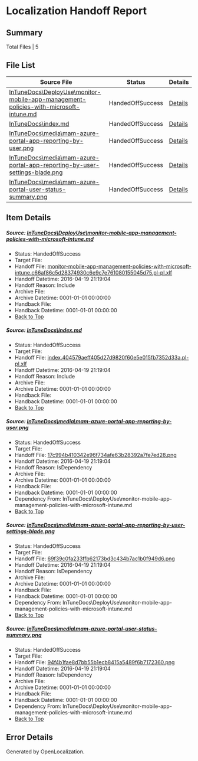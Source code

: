 # <a name='report-top'></a> Localization Handoff Report

## Summary
 Total Files | 5

## File List
 Source File | Status | Details 
 ----------- | ------ | ------- 
 [InTuneDocs\DeployUse\monitor-mobile-app-management-policies-with-microsoft-intune.md](https://github.com/Microsoft/IntuneDocs-pr/blob/c25b88519a6a24277afec779477df268ef246ee4/InTuneDocs/DeployUse/monitor-mobile-app-management-policies-with-microsoft-intune.md) | HandedOffSuccess | [Details](#f03ec254b07f8a1dbfe3f29003a2748d44e8da62251)
 [InTuneDocs\index.md](https://github.com/Microsoft/IntuneDocs-pr/blob/baa86d2930dbb34c1fc83ab811d92944c499a98a/InTuneDocs/index.md) | HandedOffSuccess | [Details](#9954ffe656bbfe299a01d8056898d9b38c7a19d0686)
 [InTuneDocs\media\mam-azure-portal-app-reporting-by-user.png](https://github.com/Microsoft/IntuneDocs-pr/blob/4669261ccc5c7820e2ac6c5f20920c1e136f785c/InTuneDocs/media/mam-azure-portal-app-reporting-by-user.png) | HandedOffSuccess | [Details](#17c994b410342e96f734afe63b28392a7fe7ed28972)
 [InTuneDocs\media\mam-azure-portal-app-reporting-by-user-settings-blade.png](https://github.com/Microsoft/IntuneDocs-pr/blob/4669261ccc5c7820e2ac6c5f20920c1e136f785c/InTuneDocs/media/mam-azure-portal-app-reporting-by-user-settings-blade.png) | HandedOffSuccess | [Details](#69f39c0fa233ffb62173bd3c434b7ac1b0f949d6971)
 [InTuneDocs\media\mam-azure-portal-user-status-summary.png](https://github.com/Microsoft/IntuneDocs-pr/blob/4669261ccc5c7820e2ac6c5f20920c1e136f785c/InTuneDocs/media/mam-azure-portal-user-status-summary.png) | HandedOffSuccess | [Details](#94f4b1fae8d7bb55b1ecb8415a5489f6b7172360974)

## Item Details
##### <a name='f03ec254b07f8a1dbfe3f29003a2748d44e8da62251'></a> Source: [InTuneDocs\DeployUse\monitor-mobile-app-management-policies-with-microsoft-intune.md](https://github.com/Microsoft/IntuneDocs-pr/blob/c25b88519a6a24277afec779477df268ef246ee4/InTuneDocs/DeployUse/monitor-mobile-app-management-policies-with-microsoft-intune.md)
* Status: HandedOffSuccess
* Target File: 
* Handoff File: [monitor-mobile-app-management-policies-with-microsoft-intune.c66af86c5d28374930c6e9c7e761080155045d75.pl-pl.xlf](https://github.com/Microsoft/EM.handoff/blob/d6ed5550004589d0e776e8e8f8e957d69a3fb6aa/ol-handoff/Microsoft/IntuneDocs-pr.pl-pl/master/monitor-mobile-app-management-policies-with-microsoft-intune.c66af86c5d28374930c6e9c7e761080155045d75.pl-pl.xlf)
* Handoff Datetime: 2016-04-19 21:19:04
* Handoff Reason: Include
* Archive File: 
* Archive Datetime: 0001-01-01 00:00:00
* Handback File: 
* Handback Datetime: 0001-01-01 00:00:00
* [Back to Top](#report-top)

##### <a name='9954ffe656bbfe299a01d8056898d9b38c7a19d0686'></a> Source: [InTuneDocs\index.md](https://github.com/Microsoft/IntuneDocs-pr/blob/baa86d2930dbb34c1fc83ab811d92944c499a98a/InTuneDocs/index.md)
* Status: HandedOffSuccess
* Target File: 
* Handoff File: [index.404579aeff405d27d9820f60e5e015fb7352d33a.pl-pl.xlf](https://github.com/Microsoft/EM.handoff/blob/d6ed5550004589d0e776e8e8f8e957d69a3fb6aa/ol-handoff/Microsoft/IntuneDocs-pr.pl-pl/master/index.404579aeff405d27d9820f60e5e015fb7352d33a.pl-pl.xlf)
* Handoff Datetime: 2016-04-19 21:19:04
* Handoff Reason: Include
* Archive File: 
* Archive Datetime: 0001-01-01 00:00:00
* Handback File: 
* Handback Datetime: 0001-01-01 00:00:00
* [Back to Top](#report-top)

##### <a name='17c994b410342e96f734afe63b28392a7fe7ed28972'></a> Source: [InTuneDocs\media\mam-azure-portal-app-reporting-by-user.png](https://github.com/Microsoft/IntuneDocs-pr/blob/4669261ccc5c7820e2ac6c5f20920c1e136f785c/InTuneDocs/media/mam-azure-portal-app-reporting-by-user.png)
* Status: HandedOffSuccess
* Target File: 
* Handoff File: [17c994b410342e96f734afe63b28392a7fe7ed28.png](https://github.com/Microsoft/EM.handoff/blob/d6ed5550004589d0e776e8e8f8e957d69a3fb6aa/ol-handoff/Microsoft/IntuneDocs-pr.pl-pl/master/17c994b410342e96f734afe63b28392a7fe7ed28.png)
* Handoff Datetime: 2016-04-19 21:19:04
* Handoff Reason: IsDependency
* Archive File: 
* Archive Datetime: 0001-01-01 00:00:00
* Handback File: 
* Handback Datetime: 0001-01-01 00:00:00
* Dependency From: InTuneDocs\DeployUse\monitor-mobile-app-management-policies-with-microsoft-intune.md
* [Back to Top](#report-top)

##### <a name='69f39c0fa233ffb62173bd3c434b7ac1b0f949d6971'></a> Source: [InTuneDocs\media\mam-azure-portal-app-reporting-by-user-settings-blade.png](https://github.com/Microsoft/IntuneDocs-pr/blob/4669261ccc5c7820e2ac6c5f20920c1e136f785c/InTuneDocs/media/mam-azure-portal-app-reporting-by-user-settings-blade.png)
* Status: HandedOffSuccess
* Target File: 
* Handoff File: [69f39c0fa233ffb62173bd3c434b7ac1b0f949d6.png](https://github.com/Microsoft/EM.handoff/blob/d6ed5550004589d0e776e8e8f8e957d69a3fb6aa/ol-handoff/Microsoft/IntuneDocs-pr.pl-pl/master/69f39c0fa233ffb62173bd3c434b7ac1b0f949d6.png)
* Handoff Datetime: 2016-04-19 21:19:04
* Handoff Reason: IsDependency
* Archive File: 
* Archive Datetime: 0001-01-01 00:00:00
* Handback File: 
* Handback Datetime: 0001-01-01 00:00:00
* Dependency From: InTuneDocs\DeployUse\monitor-mobile-app-management-policies-with-microsoft-intune.md
* [Back to Top](#report-top)

##### <a name='94f4b1fae8d7bb55b1ecb8415a5489f6b7172360974'></a> Source: [InTuneDocs\media\mam-azure-portal-user-status-summary.png](https://github.com/Microsoft/IntuneDocs-pr/blob/4669261ccc5c7820e2ac6c5f20920c1e136f785c/InTuneDocs/media/mam-azure-portal-user-status-summary.png)
* Status: HandedOffSuccess
* Target File: 
* Handoff File: [94f4b1fae8d7bb55b1ecb8415a5489f6b7172360.png](https://github.com/Microsoft/EM.handoff/blob/d6ed5550004589d0e776e8e8f8e957d69a3fb6aa/ol-handoff/Microsoft/IntuneDocs-pr.pl-pl/master/94f4b1fae8d7bb55b1ecb8415a5489f6b7172360.png)
* Handoff Datetime: 2016-04-19 21:19:04
* Handoff Reason: IsDependency
* Archive File: 
* Archive Datetime: 0001-01-01 00:00:00
* Handback File: 
* Handback Datetime: 0001-01-01 00:00:00
* Dependency From: InTuneDocs\DeployUse\monitor-mobile-app-management-policies-with-microsoft-intune.md
* [Back to Top](#report-top)


## Error Details

Generated by OpenLocalization.

